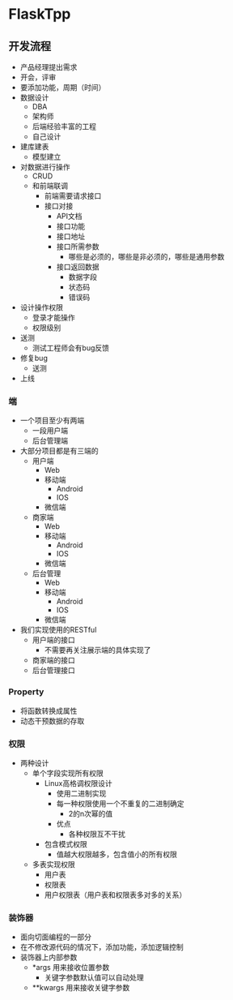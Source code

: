 # FlaskTpp


## 开发流程
- 产品经理提出需求
- 开会，评审
- 要添加功能，周期（时间）
- 数据设计
    - DBA
    - 架构师
    - 后端经验丰富的工程
    - 自己设计
- 建库建表
    - 模型建立
- 对数据进行操作
    - CRUD
    - 和前端联调
        - 前端需要请求接口
        - 接口对接
            - API文档
            - 接口功能
            - 接口地址
            - 接口所需参数
                - 哪些是必须的，哪些是非必须的，哪些是通用参数
            - 接口返回数据
                - 数据字段
                - 状态码
                - 错误码
- 设计操作权限
    - 登录才能操作
    - 权限级别
- 送测
    - 测试工程师会有bug反馈
- 修复bug
    - 送测
- 上线

### 端
- 一个项目至少有两端
    - 一段用户端
    - 后台管理端
- 大部分项目都是有三端的
    - 用户端
        - Web
        - 移动端
            - Android
            - IOS
        - 微信端
    - 商家端
        - Web
        - 移动端
            - Android
            - IOS
        - 微信端
    - 后台管理
        - Web
        - 移动端
            - Android
            - IOS
        - 微信端
- 我们实现使用的RESTful
    - 用户端的接口
        - 不需要再关注展示端的具体实现了
    - 商家端的接口
    - 后台管理接口
    
### Property
- 将函数转换成属性
- 动态干预数据的存取


### 权限
- 两种设计
    - 单个字段实现所有权限
        - Linux高格调权限设计
            - 使用二进制实现
            - 每一种权限使用一个不重复的二进制确定
                - 2的n次幂的值
            - 优点
                - 各种权限互不干扰
        - 包含模式权限
            - 值越大权限越多，包含值小的所有权限
    - 多表实现权限
        - 用户表
        - 权限表
        - 用户权限表（用户表和权限表多对多的关系）

### 装饰器
- 面向切面编程的一部分
- 在不修改源代码的情况下，添加功能，添加逻辑控制
- 装饰器上内部参数
    - *args 用来接收位置参数
        - 关键字参数默认值可以自动处理
    - **kwargs 用来接收关键字参数
  
